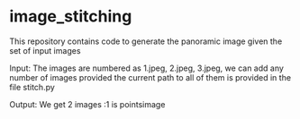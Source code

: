 # image_stitching
This repository contains code to generate the panoramic image given the set of input images

Input: The images are numbered as 1.jpeg, 2.jpeg, 3.jpeg, we can add any number of images provided the current path to all of them is provided in the file stitch.py

Output: We get 2 images :1 is pointsimage

